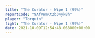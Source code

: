 ```yaml
---
title: "The Curator - Wipe 1 (99%)"
reportCode: "9AfVWmKt2b34yk8h"
player: "Torquin"
fight: "The Curator - Wipe 1 (99%)"
date: 2021-10-09T12:54:48.063000+00:00
---
```

